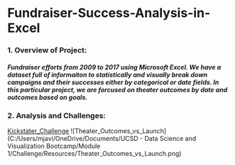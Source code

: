 # Fundraiser-Success-Analysis-in-Excel
### 1. Overview of Project:
##### Fundraiser efforts from 2009 to 2017 using Microsoft Excel. We have a dataset full of informaiton to statistically and visually break down campaigns and their successes either by categorical or date fields. In this particular project, we are forcused on theater outcomes by date and outcomes based on goals. 

### 2. Analysis and Challenges:
[Kickstater_Challenge](https://github.com/maldonado91/Fundraiser-Success-Analysis-in-Excel/blob/main/Kickstater_Challenge.xlsx)
![Theater_Outcomes_vs_Launch](C:/Users/mjavi/OneDrive/Documents/UCSD - Data Science and Visualization Bootcamp/Module 1/Challenge/Resources/Theater_Outcomes_vs_Launch.png)